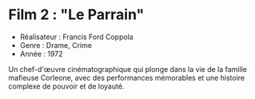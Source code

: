# Film 2 : "Le Parrain"

- Réalisateur : Francis Ford Coppola
- Genre : Drame, Crime
- Année : 1972

Un chef-d'œuvre cinématographique qui plonge dans la vie de la famille mafieuse Corleone, avec des performances mémorables et une histoire complexe de pouvoir et de loyauté.
